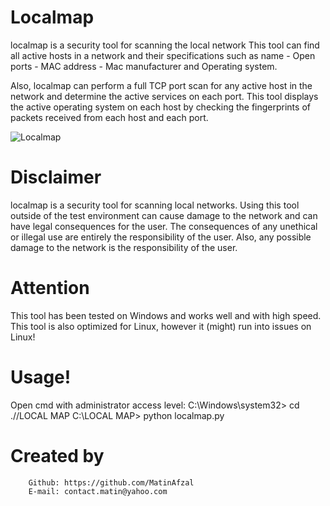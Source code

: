# Localmap
localmap is a security tool for scanning the local network This tool can find all active hosts in a network and their specifications such as name - Open ports - MAC address - Mac manufacturer and Operating system.

Also, localmap can perform a full TCP port scan for any active host in the network and determine the active services on each port.
This tool displays the active operating system on each host by checking the fingerprints of packets received from each host and each port.

![Localmap](https://user-images.githubusercontent.com/128434167/228738033-374fb4d5-3e93-4566-9e8b-4bbd4258f45f.png)

# Disclaimer
localmap is a security tool for scanning local networks. Using this tool outside of the test environment can cause damage to the network and can have legal consequences for the user.
The consequences of any unethical or illegal use are entirely the responsibility of the user.
Also, any possible damage to the network is the responsibility of the user.

# Attention
This tool has been tested on Windows and works well and with high speed. This tool is also optimized for Linux, however it (might) run into issues on Linux!

# Usage!
Open cmd with administrator access level:
	C:\Windows\system32> cd ./<path>/LOCAL MAP
	C:\LOCAL MAP> python localmap.py
  
  # Created by
        Github: https://github.com/MatinAfzal
        E-mail: contact.matin@yahoo.com
